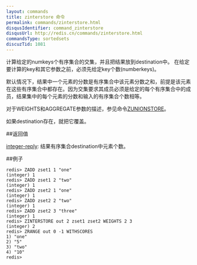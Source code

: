```yaml
---
layout: commands
title: zinterstore 命令
permalink: commands/zinterstore.html
disqusIdentifier: command_zinterstore
disqusUrl: http://redis.cn/commands/zinterstore.html
commandsType: sortedsets
discuzTid: 1081
---
```


计算给定的numkeys个有序集合的交集，并且把结果放到destination中。 在给定要计算的key和其它参数之前，必须先给定key个数(numberkeys)。

默认情况下，结果中一个元素的分数是有序集合中该元素分数之和，前提是该元素在这些有序集合中都存在。因为交集要求其成员必须是给定的每个有序集合中的成员，结果集中的每个元素的分数和输入的有序集合个数相等。

对于WEIGHTS和AGGREGATE参数的描述，参见命令[ZUNIONSTORE](/commands/zunionstore.html)。

如果destination存在，就把它覆盖。

##返回值

[integer-reply](/topics/protocol#integer-reply): 结果有序集合destination中元素个数。

##例子

	redis> ZADD zset1 1 "one"
	(integer) 1
	redis> ZADD zset1 2 "two"
	(integer) 1
	redis> ZADD zset2 1 "one"
	(integer) 1
	redis> ZADD zset2 2 "two"
	(integer) 1
	redis> ZADD zset2 3 "three"
	(integer) 1
	redis> ZINTERSTORE out 2 zset1 zset2 WEIGHTS 2 3
	(integer) 2
	redis> ZRANGE out 0 -1 WITHSCORES
	1) "one"
	2) "5"
	3) "two"
	4) "10"
	redis> 